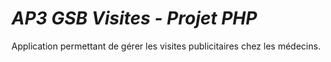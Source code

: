# ***AP3 GSB Visites - Projet PHP***

Application permettant de gérer les visites publicitaires chez les médecins.
